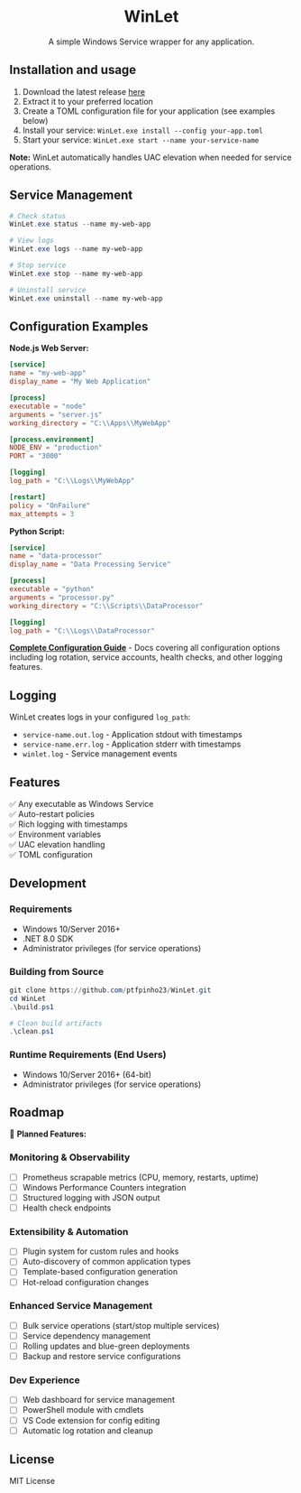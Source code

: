 <div align="center">

# WinLet

A simple Windows Service wrapper for any application.

</div>

## Installation and usage

1. Download the latest release [here](https://github.com/ptfpinho23/WinLet/releases)
2. Extract it to your preferred location
3. Create a TOML configuration file for your application (see examples below)
5. Install your service: `WinLet.exe install --config your-app.toml`
6. Start your service: `WinLet.exe start --name your-service-name`

**Note:** WinLet automatically handles UAC elevation when needed for service operations.

## Service Management

```powershell
# Check status
WinLet.exe status --name my-web-app

# View logs
WinLet.exe logs --name my-web-app

# Stop service
WinLet.exe stop --name my-web-app

# Uninstall service
WinLet.exe uninstall --name my-web-app
```


## Configuration Examples

**Node.js Web Server:**
```toml
[service]
name = "my-web-app"
display_name = "My Web Application"

[process]
executable = "node"
arguments = "server.js"
working_directory = "C:\\Apps\\MyWebApp"

[process.environment]
NODE_ENV = "production"
PORT = "3000"

[logging]
log_path = "C:\\Logs\\MyWebApp"

[restart]
policy = "OnFailure"
max_attempts = 3
```

**Python Script:**
```toml
[service]
name = "data-processor"
display_name = "Data Processing Service"

[process]
executable = "python"
arguments = "processor.py"
working_directory = "C:\\Scripts\\DataProcessor"

[logging]
log_path = "C:\\Logs\\DataProcessor"
```

**[Complete Configuration Guide](CONFIGURATION.md)** - Docs covering all configuration options including log rotation, service accounts, health checks, and other logging features.

## Logging

WinLet creates logs in your configured `log_path`:
- `service-name.out.log` - Application stdout with timestamps
- `service-name.err.log` - Application stderr with timestamps  
- `winlet.log` - Service management events

## Features

✅ Any executable as Windows Service  
✅ Auto-restart policies  
✅ Rich logging with timestamps  
✅ Environment variables  
✅ UAC elevation handling  
✅ TOML configuration  

## Development

### Requirements 
- Windows 10/Server 2016+
- .NET 8.0 SDK
- Administrator privileges (for service operations)

### Building from Source
```powershell
git clone https://github.com/ptfpinho23/WinLet.git
cd WinLet
.\build.ps1

# Clean build artifacts
.\clean.ps1
```

### Runtime Requirements (End Users)
- Windows 10/Server 2016+ (64-bit)
- Administrator privileges (for service operations)

## Roadmap

🚧 **Planned Features:**

### Monitoring & Observability
- [ ] Prometheus scrapable metrics (CPU, memory, restarts, uptime)
- [ ] Windows Performance Counters integration
- [ ] Structured logging with JSON output
- [ ] Health check endpoints

### Extensibility & Automation  
- [ ] Plugin system for custom rules and hooks
- [ ] Auto-discovery of common application types
- [ ] Template-based configuration generation
- [ ] Hot-reload configuration changes

### Enhanced Service Management
- [ ] Bulk service operations (start/stop multiple services)
- [ ] Service dependency management
- [ ] Rolling updates and blue-green deployments
- [ ] Backup and restore service configurations

### Dev Experience
- [ ] Web dashboard for service management
- [ ] PowerShell module with cmdlets
- [ ] VS Code extension for config editing
- [ ] Automatic log rotation and cleanup

## License

MIT License